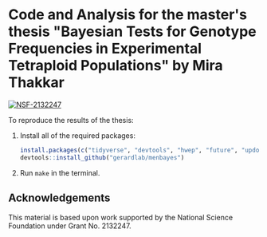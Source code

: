 # Code and Analysis for the master's thesis "Bayesian Tests for Genotype Frequencies in Experimental Tetraploid Populations" by Mira Thakkar

[![NSF-2132247](https://img.shields.io/badge/NSF-2132247-blue.svg)](https://nsf.gov/awardsearch/showAward?AWD_ID=2132247)

To reproduce the results of the thesis:

1. Install all of the required packages:
    ``` r
    install.packages(c("tidyverse", "devtools", "hwep", "future", "updog"))
    devtools::install_github("gerardlab/menbayes")
    ```
    
2. Run `make` in the terminal.


## Acknowledgements

This material is based upon work supported by the National Science
Foundation under Grant No. 2132247.
